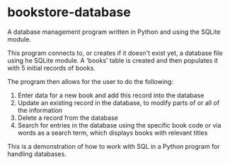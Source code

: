 # bookstore-database
A database management program written in Python and using the SQLite module.

This program connects to, or creates if it doesn't exist yet, a database file using he SQLite module.
A 'books' table is created and then populates it with 5 initial records of books.

The program then allows for the user to do the following:
  1. Enter data for a new book and add this record into the database
  2. Update an existing record in the database, to modify parts of or all of the information
  3. Delete a record from the database
  4. Search for entries in the database using the specific book code or via words as a search term, which displays books with relevant titles

This is a demonstration of how to work with SQL in a Python program for handling databases.

